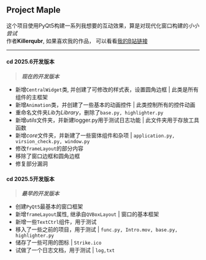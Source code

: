 ## Project Maple

这个项目使用PyQt5构建一系列我想要的互动效果，算是对现代化窗口构建的*小小尝试*<br>
作者**Killerqubr**, 如果喜欢我的作品， 可以看看[我的B站链接](https://space.bilibili.com/651662573?spm_id_from=333.1007.0.0)

---

#### cd 2025.6开发版本<br>
> ***现在的开发版本***
- 新增``CentralWidget``类, 并创建了可修改的样式表，设置圆角边框 | 此类是所有组件的主框架
- 新增``Animation``类，并创建了一些基本的动画控件 | 此类控制所有的控件动画
- 重命名文件夹*Lib*为*Library*，删除了``base.py, highlighter.py``
- <Library/> 新增*utils*文件夹，并新建logger.py用于测试日志功能 | 此文件夹用于存放工具函数
- <Library/> 新增*core*文件夹，并新建了一些窗体组件和杂项 | ``application.py, virsion_check.py, window.py``
- 修改``frameLayout``的部分内容
- 移除了窗口边框和圆角边框
- 修复部分漏洞

#### cd 2025.5开发版本<br>
> ***最早的开发版本***
- 创建``PyQt5``最基本的窗口框架
- 新增``frameLayout``属性, 继承自``QVBoxLayout`` | 窗口的基本框架
- 新增一些``TextCtrl``组件，用于测试
- 移入了一些之前的项目，用于测试 | ``func.py, Intro.mov, base.py, highlighter.py``
- 储存了一些可用的图标 | ``Strike.ico``
- 试做了一个日志文档，用于测试 | ``log,txt``
